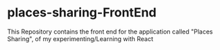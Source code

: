 # places-sharing-FrontEnd
This Repository contains the front end for the application called "Places Sharing", of my experimenting/Learning with React
